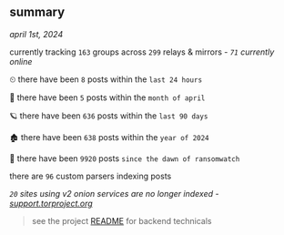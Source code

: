 
## summary
_april 1st, 2024_

currently tracking `163` groups across `299` relays & mirrors - _`71` currently online_

⏲ there have been `8` posts within the `last 24 hours`

🦈 there have been `5` posts within the `month of april`

🪐 there have been `636` posts within the `last 90 days`

🏚 there have been `638` posts within the `year of 2024`

🦕 there have been `9920` posts `since the dawn of ransomwatch`

there are `96` custom parsers indexing posts

_`20` sites using v2 onion services are no longer indexed - [support.torproject.org](https://support.torproject.org/onionservices/v2-deprecation/)_

> see the project [README](https://github.com/joshhighet/ransomwatch#ransomwatch--) for backend technicals
